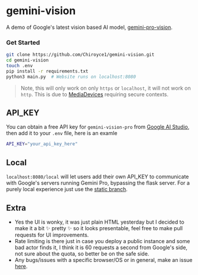 # gemini-vision

A demo of Google's latest vision based AI model, [gemini-pro-vision](https://deepmind.google/technologies/gemini/).

### Get Started
```bash
git clone https://github.com/Chiroyce1/gemini-vision.git
cd gemini-vision
touch .env
pip install -r requirements.txt
python3 main.py  # Website runs on localhost:8080
```

> Note, this will only work on only `https` or `localhost`, it will not work on `http`. This is due to [MediaDevices](https://developer.mozilla.org/en-US/docs/Web/API/MediaDevices) requiring secure contexts.

## API_KEY
You can obtain a free API key for `gemini-vision-pro` from [Google AI Studio](https://ai.google.dev/), then add it to your `.env` file, here is an examle
```bash
API_KEY="your_api_key_here"
```
## Local
`localhost:8080/local` will let users add their own API_KEY to communicate with Google's servers running Gemini Pro, bypassing the flask server. For a purely local experience just use the [static branch](https://github.com/Chiroyce1/gemini-vision).

## Extra
- Yes the UI is wonky, it was just plain HTML yesterday but I decided to make it a bit ✨ pretty ✨ so it looks presentable, feel free to make pull requests for UI improvements.
- Rate limiting is there just in case you deploy a public instance and some bad actor finds it, I think it is 60 requests a second from Google's side, not sure about the quota, so better be on the safe side.
- Any bugs/issues with a specific browser/OS or in general, make an issue [here](https://github.com/Chiroyce1/gemini-vision/issues).